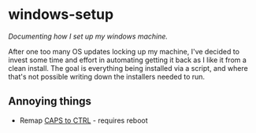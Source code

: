 # windows-setup
_Documenting how I set up my windows machine._

After one too many OS updates locking up my machine, I've decided to invest some time and effort in automating getting it back as I like it from a clean install. The goal is everything being installed via a script, and where that's not possible writing down the installers needed to run.

## Annoying things
- Remap [CAPS to CTRL](https://gist.github.com/joshschmelzle/5e88dabc71014d7427ff01bca3fed33d) - requires reboot
